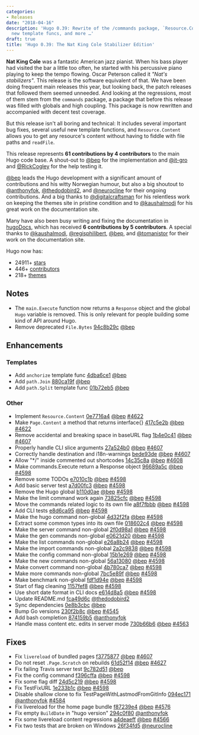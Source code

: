 ```yaml
---
categories:
- Releases
date: "2018-04-16"
description: 'Hugo 0.39: Rewrite of the /commands package, `Resource.Content`, several
  new template funcs, and more …'
draft: true
title: 'Hugo 0.39: The Nat King Cole Stabilizer Edition'
---
```


	
**Nat King Cole** was a fantastic American jazz pianist. When his bass player had visited the bar a little too often, he started with his percussive	piano playing to keep the tempo flowing. Oscar Peterson called it _"Nat's stabilizers"_. This release is the software equivalent of that. We have been doing frequent main releases this year, but looking back, the patch releases that followed them seemed unneeded. And looking at the regressions, most of them stem from the `commands` package, a package that before this release was filled with globals and high coupling. This package is now rewritten and accompanied with decent test coverage.

But this release isn't all boring and technical: It includes several important bug fixes, several useful new template functions, and `Resource.Content` allows you to get any resource's content without having to fiddle with file paths and `readFile`.

This release represents **61 contributions by 4 contributors** to the main Hugo code base. A shout-out to [@bep](https://github.com/bep) for the implementation and [@it-gro](https://github.com/it-gro) and [@RickCogley](https://github.com/RickCogley) for the help testing it.

[@bep](https://github.com/bep) leads the Hugo development with a significant amount of contributions and his witty Norwegian humour, but also a big shoutout to [@anthonyfok](https://github.com/anthonyfok), [@thedodobird2](https://github.com/thedodobird2), and [@neurocline](https://github.com/neurocline) for their ongoing contributions.
And a big thanks to [@digitalcraftsman](https://github.com/digitalcraftsman) for his relentless work on keeping the themes site in pristine condition and to [@kaushalmodi](https://github.com/kaushalmodi) for his great work on the documentation site.

Many have also been busy writing and fixing the documentation in [hugoDocs](https://github.com/gohugoio/hugoDocs), 
which has received **6 contributions by 5 contributors**. A special thanks to [@kaushalmodi](https://github.com/kaushalmodi), [@regisphilibert](https://github.com/regisphilibert), [@bep](https://github.com/bep), and [@tomanistor](https://github.com/tomanistor) for their work on the documentation site.

Hugo now has:

* 24911+ [stars](https://github.com/gohugoio/hugo/stargazers)
* 446+ [contributors](https://github.com/gohugoio/hugo/graphs/contributors)
* 218+ [themes](http://themes.gohugo.io/)

## Notes

* The `main.Execute` function now returns a `Response` object and the global `Hugo` variable is removed. This is only relevant for people building some kind of API around Hugo.
* Remove deprecated `File.Bytes` [94c8b29c](https://github.com/gohugoio/hugo/commit/94c8b29c39d0c485ee91d98c08fd615c28802496) [@bep](https://github.com/bep) 

## Enhancements

### Templates

* Add `anchorize` template func [4dba6ce1](https://github.com/gohugoio/hugo/commit/4dba6ce15ae9b5208b1e2d68c96d7b1dce0a07ab) [@bep](https://github.com/bep) 
* Add `path.Join` [880ca19f](https://github.com/gohugoio/hugo/commit/880ca19f209e68e6a8daa6686b361515ecacc91e) [@bep](https://github.com/bep) 
* Add `path.Split` template func [01b72eb5](https://github.com/gohugoio/hugo/commit/01b72eb592d0e0aefc5f7ae42f9f6ff112883bb6) [@bep](https://github.com/bep) 

### Other

* Implement `Resource.Content` [0e7716a4](https://github.com/gohugoio/hugo/commit/0e7716a42450401c7998aa81ad2ed98c8ab109e8) [@bep](https://github.com/bep) [#4622](https://github.com/gohugoio/hugo/issues/4622)
* Make `Page.Content` a method that returns interface{} [417c5e2b](https://github.com/gohugoio/hugo/commit/417c5e2b67b97fa80a0b6f77d259966f03b95344) [@bep](https://github.com/bep) [#4622](https://github.com/gohugoio/hugo/issues/4622)
* Remove accidental and breaking space in baseURL flag [1b4e0c41](https://github.com/gohugoio/hugo/commit/1b4e0c4161fb631add62e77f494a7e62c3619020) [@bep](https://github.com/bep) [#4607](https://github.com/gohugoio/hugo/issues/4607)
* Properly handle CLI slice arguments [27a524b0](https://github.com/gohugoio/hugo/commit/27a524b0905ec73c1eef233f94700feb9f465011) [@bep](https://github.com/bep) [#4607](https://github.com/gohugoio/hugo/issues/4607)
* Correctly handle destination and i18n-warnings [bede93de](https://github.com/gohugoio/hugo/commit/bede93de005dcf934f3ec9be6388310ac6c57acd) [@bep](https://github.com/bep) [#4607](https://github.com/gohugoio/hugo/issues/4607)
* Allow "*/" inside commented out shortcodes [14c35c8a](https://github.com/gohugoio/hugo/commit/14c35c8a56c4dc9a1ee0053e9ff976be7715ba99) [@bep](https://github.com/bep) [#4608](https://github.com/gohugoio/hugo/issues/4608)
* Make commands.Execute return a Response object [96689a5c](https://github.com/gohugoio/hugo/commit/96689a5c319f720368491226f034d0ff9585217c) [@bep](https://github.com/bep) [#4598](https://github.com/gohugoio/hugo/issues/4598)
* Remove some TODOs [e7010c1b](https://github.com/gohugoio/hugo/commit/e7010c1b621d68ee53411a5ba8143d07b976d9fe) [@bep](https://github.com/bep) [#4598](https://github.com/gohugoio/hugo/issues/4598)
* Add basic server test [a7d00fc3](https://github.com/gohugoio/hugo/commit/a7d00fc39e87a5cac99b3a2380f5cc8c135d2b4b) [@bep](https://github.com/bep) [#4598](https://github.com/gohugoio/hugo/issues/4598)
* Remove the Hugo global [b110d0ae](https://github.com/gohugoio/hugo/commit/b110d0ae04e13fb45c739bcebb580709745082e6) [@bep](https://github.com/bep) [#4598](https://github.com/gohugoio/hugo/issues/4598)
* Make the limit command work again [73825cfc](https://github.com/gohugoio/hugo/commit/73825cfc1c0b007830b24bb1947a565175b52d36) [@bep](https://github.com/bep) [#4598](https://github.com/gohugoio/hugo/issues/4598)
* Move the commands related logic to its own file [a8f7fbbb](https://github.com/gohugoio/hugo/commit/a8f7fbbb10aa78f3ebac008d29d9969bb197393c) [@bep](https://github.com/bep) [#4598](https://github.com/gohugoio/hugo/issues/4598)
* Add CLI tests [e8d6ca95](https://github.com/gohugoio/hugo/commit/e8d6ca9531d19e4e898c57d77d2fd627ea38ade0) [@bep](https://github.com/bep) [#4598](https://github.com/gohugoio/hugo/issues/4598)
* Make the hugo command non-global [4d32f2fa](https://github.com/gohugoio/hugo/commit/4d32f2fa8969f368b088dc9bcedb45f2c986cb27) [@bep](https://github.com/bep) [#4598](https://github.com/gohugoio/hugo/issues/4598)
* Extract some common types into its own file [018602c4](https://github.com/gohugoio/hugo/commit/018602c46db8d729af2871bd5f4c1e7480420f09) [@bep](https://github.com/bep) [#4598](https://github.com/gohugoio/hugo/issues/4598)
* Make the server command non-global [2f0d98a1](https://github.com/gohugoio/hugo/commit/2f0d98a19b021d03930003217b0519afaef3a391) [@bep](https://github.com/bep) [#4598](https://github.com/gohugoio/hugo/issues/4598)
* Make the gen commands non-global [e0621d20](https://github.com/gohugoio/hugo/commit/e0621d207ce3278a82f8a60607e9cdd304149029) [@bep](https://github.com/bep) [#4598](https://github.com/gohugoio/hugo/issues/4598)
* Make the list commands non-global [e26a8b24](https://github.com/gohugoio/hugo/commit/e26a8b242a6434117d089a0799238add7025dbf4) [@bep](https://github.com/bep) [#4598](https://github.com/gohugoio/hugo/issues/4598)
* Make the import commands non-global [2a2c9838](https://github.com/gohugoio/hugo/commit/2a2c9838671b5401331d20f8c72e2b934fe34e8d) [@bep](https://github.com/bep) [#4598](https://github.com/gohugoio/hugo/issues/4598)
* Make the config command non-global [15b1e269](https://github.com/gohugoio/hugo/commit/15b1e269ade91ddc6a74c552bc61b0c5e527d268) [@bep](https://github.com/bep) [#4598](https://github.com/gohugoio/hugo/issues/4598)
* Make the new commands non-global [56a13080](https://github.com/gohugoio/hugo/commit/56a13080446283ed1cde6b69fc6f4fac85076c84) [@bep](https://github.com/bep) [#4598](https://github.com/gohugoio/hugo/issues/4598)
* Make convert command non-global [4b780ca7](https://github.com/gohugoio/hugo/commit/4b780ca778ee7f25af808da38ede964a01698c70) [@bep](https://github.com/bep) [#4598](https://github.com/gohugoio/hugo/issues/4598)
* Make more commands non-global [7bc5e89f](https://github.com/gohugoio/hugo/commit/7bc5e89fbaa5c613b8853ff7b69fae570bd0b56d) [@bep](https://github.com/bep) [#4598](https://github.com/gohugoio/hugo/issues/4598)
* Make benchmark non-global [fdf1d94e](https://github.com/gohugoio/hugo/commit/fdf1d94ebc7d1aa4855c62237f2edbd4bdade1a7) [@bep](https://github.com/bep) [#4598](https://github.com/gohugoio/hugo/issues/4598)
* Start of flag cleaning [1157fef8](https://github.com/gohugoio/hugo/commit/1157fef85908ea54883fe0dba6adc4861ba02162) [@bep](https://github.com/bep) [#4598](https://github.com/gohugoio/hugo/issues/4598)
* Use short date format in CLI docs [e614d8a5](https://github.com/gohugoio/hugo/commit/e614d8a57c2ff5eef9270d51fcc6518398d7ff88) [@bep](https://github.com/bep) [#4598](https://github.com/gohugoio/hugo/issues/4598)
* Update README.md [fca49d6c](https://github.com/gohugoio/hugo/commit/fca49d6c608d227049cb2f26895cfecc685f1c89) [@thedodobird2](https://github.com/thedodobird2) 
* Sync dependencies [0e8b3cbc](https://github.com/gohugoio/hugo/commit/0e8b3cbcd274e1f2e14be694c794a544f49efb56) [@bep](https://github.com/bep) 
* Bump Go versions [230f2b8c](https://github.com/gohugoio/hugo/commit/230f2b8c4fce03f14847de2b22402e64d4d69783) [@bep](https://github.com/bep) [#4545](https://github.com/gohugoio/hugo/issues/4545)
* Add bash completion [874159b5](https://github.com/gohugoio/hugo/commit/874159b5436bc9080aec71a9c26d35f8f62c9fd0) [@anthonyfok](https://github.com/anthonyfok) 
* Handle mass content etc. edits in server mode [730b66b6](https://github.com/gohugoio/hugo/commit/730b66b6520f263af16f555d1d7be51205a8e51d) [@bep](https://github.com/bep) [#4563](https://github.com/gohugoio/hugo/issues/4563)

## Fixes

* Fix `livereload` of bundled pages [f3775877](https://github.com/gohugoio/hugo/commit/f3775877c61c11ab7c8fd1fc3e15470bf5da4820) [@bep](https://github.com/bep) [#4607](https://github.com/gohugoio/hugo/issues/4607)
* Do not reset `.Page.Scratch` on rebuilds [61d52f14](https://github.com/gohugoio/hugo/commit/61d52f146297950e283ae086d8b1af61099d22a0) [@bep](https://github.com/bep) [#4627](https://github.com/gohugoio/hugo/issues/4627)
* Fix failing Travis server test [9c782d51](https://github.com/gohugoio/hugo/commit/9c782d5147bfea0dd85cf3374f598f0176f204eb) [@bep](https://github.com/bep) 
* Fix the config command [f396cffa](https://github.com/gohugoio/hugo/commit/f396cffa239e948075af2224208671956d8b4a84) [@bep](https://github.com/bep) [#4598](https://github.com/gohugoio/hugo/issues/4598)
* Fix some flag diff [24d5c219](https://github.com/gohugoio/hugo/commit/24d5c219424a9777bb1dd366b43e68e6f47e1adb) [@bep](https://github.com/bep) [#4598](https://github.com/gohugoio/hugo/issues/4598)
* Fix TestFixURL [1e233b1c](https://github.com/gohugoio/hugo/commit/1e233b1c4598fd8cbce7da8a67bf2c4918c6047e) [@bep](https://github.com/bep) [#4598](https://github.com/gohugoio/hugo/issues/4598)
* Disable shallow clone to fix TestPageWithLastmodFromGitInfo [094ec171](https://github.com/gohugoio/hugo/commit/094ec171420e659cdf962a19dd90105912ce9901) [@anthonyfok](https://github.com/anthonyfok) [#4584](https://github.com/gohugoio/hugo/issues/4584)
* Fix livereload for the home page bundle [f87239e4](https://github.com/gohugoio/hugo/commit/f87239e4cab958bf59ecfb1beb8cac439441a553) [@bep](https://github.com/bep) [#4576](https://github.com/gohugoio/hugo/issues/4576)
* Fix empty `BuildDate` in "hugo version" [294c0f80](https://github.com/gohugoio/hugo/commit/294c0f8001fe598278c1eb8015deb6b98e8de686) [@anthonyfok](https://github.com/anthonyfok) 
* Fix some livereload content regressions [a4deaeff](https://github.com/gohugoio/hugo/commit/a4deaeff0cfd70abfbefa6d40c0b86839a216f6d) [@bep](https://github.com/bep) [#4566](https://github.com/gohugoio/hugo/issues/4566)
* Fix two tests that are broken on Windows [26f34fd5](https://github.com/gohugoio/hugo/commit/26f34fd59da1ce1885d4f2909c5d9ef9c1726944) [@neurocline](https://github.com/neurocline) 
